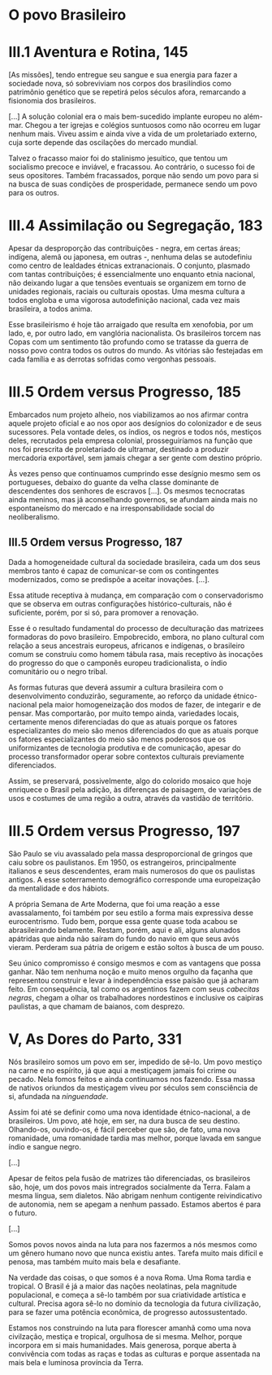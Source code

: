 # O povo Brasileiro

# III.1 Aventura e Rotina, 145

[As missões], tendo entregue seu sangue e sua energia para fazer a sociedade nova,
só sobreviviam nos corpos dos brasilíndios como patrimônio genético que se repetirá pelos séculos afora,
remarcando a fisionomia dos brasileiros.

[...] A solução colonial era o mais bem-sucedido implante europeu no além-mar.
Chegou a ter igrejas e colégios suntuosos como não ocorreu em lugar nenhum mais.
Viveu assim e ainda vive a vida de um proletariado externo,
cuja sorte depende das oscilações do mercado mundial.

Talvez o fracasso maior foi do stalinismo jesuítico,
que tentou um socialismo precoce e inviável, e fracassou.
Ao contrário, o sucesso foi de seus opositores.
Também fracassados, porque não sendo um povo para si na busca de suas condições de prosperidade,
permanece sendo um povo para os outros.

# III.4 Assimilação ou Segregação, 183

Apesar da desproporção das contribuições - negra, em certas áreas; indígena, alemã ou japonesa, em outras -,
nenhuma delas se autodefiniu como centro de lealdades étnicas extranacionais.
O conjunto, plasmado com tantas contribuições; é essencialmente uno enquanto etnia nacional,
não deixando lugar a que tensões eventuais se organizem em torno de unidades regionais, raciais ou culturais opostas.
Uma mesma cultura a todos engloba e uma vigorosa autodefinição nacional, cada vez mais brasileira, a todos anima.

Esse brasileirismo é hoje tão arraigado que resulta em xenofobia, por um lado, e,
por outro lado, em vanglória nacionalista.
Os brasileiros torcem nas Copas com um sentimento tão profundo como se tratasse da guerra de nosso povo contra todos os outros do mundo.
As vitórias são festejadas em cada família e as derrotas sofridas como vergonhas pessoais.

# III.5 Ordem versus Progresso, 185

Embarcados num projeto alheio,
nos viabilizamos ao nos afirmar contra aquele projeto oficial e ao nos opor aos desígnios do colonizador e de seus sucessores.
Pela vontade deles, os índios, os negros e todos nós, mestiços deles, recrutados pela empresa colonial,
prosseguiríamos na função que nos foi prescrita de proletariado de ultramar,
destinado a produzir mercadoria exportável, sem jamais chegar a ser gente com destino próprio.

Às vezes penso que continuamos cumprindo esse desígnio mesmo sem os portugueses,
debaixo do guante da velha classe dominante de descendentes dos senhores de escravos [...].
Os mesmos tecnocratas ainda meninos, mas já aconselhando governos,
se afundam ainda mais no espontaneísmo do mercado e na irresponsabilidade social do neoliberalismo.

##  III.5 Ordem versus Progresso, 187

Dada a homogeneidade cultural da sociedade brasileira,
cada um dos seus membros tanto é capaz de comunicar-se com os contingentes modernizados,
como se predispõe a aceitar inovações. [...].

Essa atitude receptiva à mudança, em comparação com o conservadorismo que se observa em outras configurações histórico-culturais, não é suficiente, porém, por si só, para promover a renovação.

Esse é o resultado fundamental do processo de deculturação das matrizees formadoras do povo brasileiro.
Empobrecido, embora, no plano cultural com relação a seus ancestrais europeus, africanos e indígenas, o brasileiro comum se construiu como homem tábula rasa,
mais receptivo às inocações do progresso do que o camponês europeu tradicionalista, o índio comunitário ou o negro tribal.

As formas futuras que deverá assumir a cultura brasileira com o desenvolvimento conduzirão,
seguramente, ao reforço da unidade étnico-nacional pela maior homogeneização dos modos de fazer, de integarir e de pensar.
Mas comportarão, por muito tempo ainda, variedades locais,
certamente menos diferenciadas do que as atuais porque os fatores especializantes do meio são menos diferenciados do que as atuais porque os fatores especializantes do meio são menos poderosos que os uniformizantes de tecnologia produtiva e de comunicação,
apesar do processo transformador operar sobre contextos culturais previamente diferenciados.

Assim, se preservará, possivelmente, algo do colorido mosaico que hoje enriquece o Brasil pela adição, às diferenças de paisagem, de variações de usos e costumes de uma região a outra, através da vastidão de território.

# III.5 Ordem versus Progresso, 197

São Paulo se viu avassalado pela massa desproporcional de gringos que caiu sobre os paulistanos.
Em 1950, os estrangeiros, principalmente italianos e seus descendentes,
eram mais numerosos do que os paulistas antigos.
A esse soterramento demográfico corresponde uma europeização da mentalidade e dos hábiots.

A própria Semana de Arte Moderna, que foi uma reação a esse avassalamento,
foi também por seu estilo a forma mais expressiva desse eurocentrismo.
Tudo bem, porque essa gente quase toda acabou se abrasileirando belamente.
Restam, porém, aqui e ali, alguns alunados apátridas que ainda não saíram do fundo do navio em que seus avós vieram.
Perderam sua pátria de origem e estão soltos à busca de um pouso.

Seu único compromisso é consigo mesmos e com as vantagens que possa ganhar.
Não tem nenhuma noção e muito menos orgulho da façanha que representou construir e levar à independência esse paísão que já acharam feito.
Em consequência, tal como os argentinos fazem com seus *cabecitas negras*,
chegam a olhar os trabalhadores nordestinos e inclusive os caipiras paulistas,
a que chamam de baianos, com desprezo.

# V, As Dores do Parto, 331

Nós brasileiro somos um povo em ser, impedido de sê-lo.
Um povo mestiço na carne e no espírito, já que aqui a mestiçagem jamais foi crime ou pecado.
Nela fomos feitos e ainda continuamos nos fazendo.
Essa massa de nativos oriundos da mestiçagem viveu por séculos sem consciência de si,
afundada na *ninguendade*.

Assim foi até se definir como uma nova identidade étnico-nacional, a de brasileiros.
Um povo, até hoje, em ser, na dura busca de seu destino.
Olhando-os, ouvindo-os, é fácil perceber que são, de fato, uma nova romanidade,
uma romanidade tardia mas melhor, porque lavada em sangue índio e sangue negro.

[...]

Apesar de feitos pela fusão de matrizes tão diferenciadas, os brasileiros são, hoje,
um dos povos mais intregrados socialmente da Terra.
Falam a mesma língua, sem dialetos.
Não abrigam nenhum contigente reivindicativo de autonomia, nem se apegam a nenhum passado.
Estamos abertos é para o futuro.

[...]

Somos povos novos ainda na luta para nos fazermos a nós mesmos como um gênero humano novo que nunca existiu antes.
Tarefa muito mais difícil e penosa, mas também muito mais bela e desafiante.

Na verdade das coisas, o que somos é a nova Roma.
Uma Roma tardia e tropical.
O Brasil é já a maior das nações neolatinas, pela magnitude populacional,
e começa a sê-lo também por sua criatividade artística e cultural.
Precisa agora sê-lo no domínio da tecnologia da futura civilização,
para se fazer uma potência econômica, de progresso autossustentado.

Estamos nos construindo na luta para florescer amanhã como uma nova civilzação, mestiça e tropical, orgulhosa de si mesma.
Melhor, porque incorpora em si mais humanidades.
Mais generosa, porque aberta à convivência com todas as raças e todas as culturas e porque assentada na mais bela e luminosa província da Terra.
